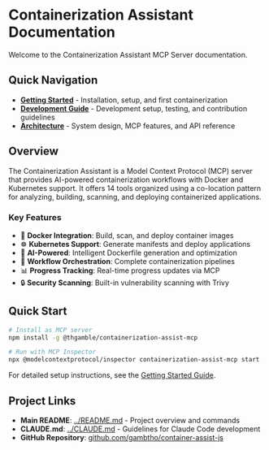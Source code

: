 # Containerization Assistant Documentation

Welcome to the Containerization Assistant MCP Server documentation.

## Quick Navigation

- **[Getting Started](./getting-started.md)** - Installation, setup, and first containerization
- **[Development Guide](./development.md)** - Development setup, testing, and contribution guidelines  
- **[Architecture](./architecture.md)** - System design, MCP features, and API reference

## Overview

The Containerization Assistant is a Model Context Protocol (MCP) server that provides AI-powered containerization workflows with Docker and Kubernetes support. It offers 14 tools organized using a co-location pattern for analyzing, building, scanning, and deploying containerized applications.

### Key Features

- 🐳 **Docker Integration**: Build, scan, and deploy container images
- ☸️ **Kubernetes Support**: Generate manifests and deploy applications
- 🤖 **AI-Powered**: Intelligent Dockerfile generation and optimization
- 🔄 **Workflow Orchestration**: Complete containerization pipelines
- 📊 **Progress Tracking**: Real-time progress updates via MCP
- 🔒 **Security Scanning**: Built-in vulnerability scanning with Trivy

## Quick Start

```bash
# Install as MCP server
npm install -g @thgamble/containerization-assist-mcp

# Run with MCP Inspector
npx @modelcontextprotocol/inspector containerization-assist-mcp start
```

For detailed setup instructions, see the [Getting Started Guide](./getting-started.md).

## Project Links

- **Main README**: [../README.md](../README.md) - Project overview and commands
- **CLAUDE.md**: [../CLAUDE.md](../CLAUDE.md) - Guidelines for Claude Code development
- **GitHub Repository**: [github.com/gambtho/container-assist-js](https://github.com/gambtho/container-assist-js)